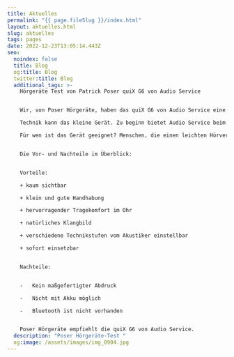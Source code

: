 ```yaml
---
title: Aktuelles
permalink: "{{ page.fileSlug }}/index.html"
layout: aktuelles.html
slug: aktuelles
tags: pages
date: 2022-12-23T13:05:14.443Z
seo:
  noindex: false
  title: Blog
  og:title: Blog
  twitter:title: Blog
  additional_tags: >-
    Hörgeräte Test von Patrick Poser quiX G6 von Audio Service


    Wir, von Poser Hörgeräte, haben das quiX G6 von Audio Service eine Woche lang getragen und auf Herz und Nieren getestet. Was direkt auffällt ist die kleine Bauform. Das Gerät ist sehr leicht und verschwindet fast im Gehörgang. An einer transparente Nylonschnur kann das Hörsystem problemlos herausgenommen werden. Nach ein paar Stunden bemerkt man die quiX kaum noch. Für die Hörgeräte ist eine 10 er Batterie vorgesehen. Ein einfacher Wechsel der Batterie stellt kein Problem dar. Batterieklappe öffnen und einlegen. Und schon kann der neue Hörgenuss beginnen.

    Technik kann das kleine Gerät. Zu beginn bietet Audio Service beim Tech Level 4, gute 8 Frequenzkanäle und bei der höchsten Technikstufe 20 Frequenzkanäle an. Das quiX G6 erkennt verschiedene Hörsituationen und passt sich automatisch an diese an. 

    Für wen ist das Gerät geeignet? Menschen, die einen leichten Hörverlust haben, können wir die quiX6 von Audio Service sehr empfehlen.  Sie sind leicht in der Handhabung. Mit einer Fernbedienung oder per App auf dem Telefon, können die Geräte leiser und lauter gestellt werden. Leichte Feinanpassung wie weicher Klang sind ebenfalls möglich. Audio Service hat es hier geschafft, Im-Ohr-Hörgeräte mit sofortiger Einsatzmöglichkeit eines RIC Gerätes zu vereinen. Wer kein Smartphone besitzt, kann die Hörgeräte auch über eine Fernbedienung die Lautstärke regeln.


    Die Vor- und Nachteile im Überblick:


    Vorteile:

    + kaum sichtbar

    + klein und gute Handhabung

    + hervorragender Tragekomfort im Ohr

    + natürliches Klangbild 

    + verschiedene Technikstufen vom Akustiker einstellbar

    + sofort einsetzbar


    Nachteile:


    -	Kein maßgefertigter Abdruck

    -	Nicht mit Akku möglich 

    -	Bluetooth ist nicht vorhanden


    Poser Hörgeräte empfiehlt die quiX G6 von Audio Service. 
  description: "Poser Hörgeräte-Test "
  og:image: /assets/images/img_0904.jpg
---
```

